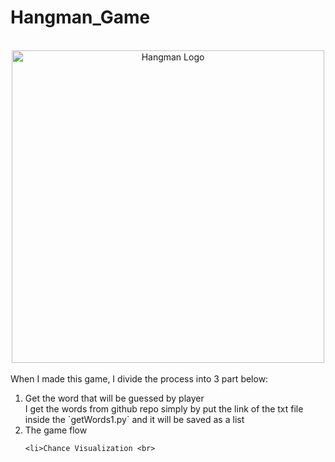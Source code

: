 # Hangman_Game

<div align="center">
  <br>
  <img src="https://i.gyazo.com/81ca3e17a698bd712d0766d50ca0cef7.png" alt="Hangman Logo" width="500">
</div>

<div>
  <br>
  When I made this game, I divide the process into 3 part below:
  <ol>
    <li>Get the word that will be guessed by player <br>
      I get the words from github repo simply by put the link of the txt file inside the `getWords1.py` and it will be saved as a list
    <li>The game flow <br>
      
    <li>Chance Visualization <br>
      
  <ol>
</div>
